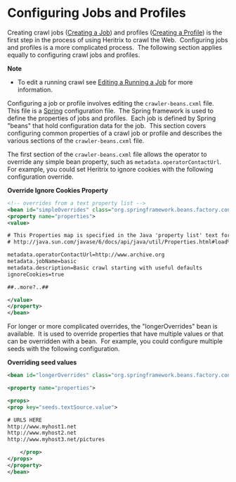 # Configuring Jobs and Profiles

Creating crawl jobs ([Creating a
Job](https://webarchive.jira.com/wiki/display/Heritrix/Creating+a+Job))
and profiles ([Creating a
Profile](https://webarchive.jira.com/wiki/display/Heritrix/Creating+a+Profile))
is the first step in the process of using Heritrix to crawl the Web. 
Configuring jobs and profiles is a more complicated process.  The
following section applies equally to configuring crawl jobs and
profiles.

**Note**

-   To edit a running crawl see [Editing a Running a
    Job](https://webarchive.jira.com/wiki/display/Heritrix/Editing+a+Running+Job)
    for more information.

Configuring a job or profile involves editing the `crawler-beans.cxml`
file.  This file is a [Spring](http://www.springsource.org/)
configuration file.  The Spring framework is used to define the
properties of jobs and profiles.  Each job is defined by Spring "beans"
that hold configuration data for the job.  This section covers
configuring common properties of a crawl job or profile and describes
the various sections of the `crawler-beans.cxml` file.

The first section of the `crawler-beans.cxml` file allows the operator
to override any simple bean property, such as
`metadata.operatorContactUrl`.  For example, you could set Heritrix to
ignore cookies with the following configuration override.

**Override Ignore Cookies Property**

``` xml
<!-- overrides from a text property list -->
<bean id="simpleOverrides" class="org.springframework.beans.factory.config.PropertyOverrideConfigurer">
<property name="properties">
<value>

# This Properties map is specified in the Java 'property list' text format
# http://java.sun.com/javase/6/docs/api/java/util/Properties.html#load%28java.io.Reader%29

metadata.operatorContactUrl=http://www.archive.org
metadata.jobName=basic
metadata.description=Basic crawl starting with useful defaults
ignoreCookies=true

##..more?..##

</value>
</property>
</bean>
```

For longer or more complicated overrides, the "longerOverrides" bean is
available.  It is used to override properties that have multiple values
or that can be overridden with a bean.  For example, you could configure
multiple seeds with the following configuration.

**Overriding seed values**

``` xml
<bean id="longerOverrides" class="org.springframework.beans.factory.config.PropertyOverrideConfigurer">

<property name="properties">

<props>
<prop key="seeds.textSource.value">

# URLS HERE
http://www.myhost1.net
http://www.myhost2.net
http://www.myhost3.net/pictures

    </prop>
</props>
</property>
</bean>
```
